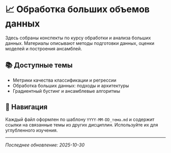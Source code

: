 # 📈 Обработка больших объемов данных

Здесь собраны конспекты по курсу обработки и анализа больших данных. Материалы описывают методы подготовки данных, оценки моделей и построения ансамблей.

## 📚 Доступные темы

- Метрики качества классификации и регрессии
- Обработка больших данных: подходы и архитектуры
- Градиентный бустинг и ансамблевые алгоритмы

## 🔗 Навигация

Каждый файл оформлен по шаблону `YYYY-MM-DD_тема.md` и содержит ссылки на связанные темы из других дисциплин. Используйте их для углубленного изучения.

---

*Последнее обновление: 2025-10-30*
